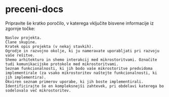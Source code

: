 # preceni-docs

Pripravite še kratko poročilo, v katerega vključite bisvene informacije iz zgornje točke:

    Naslov projekta.
    Člane skupine.
    Kratek opis projekta (v nekaj stavkih).
    Ogrodje in razvojno okolje, ki ju nameravate uporabljati pri razvoju vaše rešitve.
    Shemo arhitekturo in shemo interakcij med mikrostoritvami. Označite tudi komunikacijske protokole med mikrostoritvami.
    Seznam funkcionalnosti, ki jih bodo vaše mikrostoritve predvidoma implementirale (za vsako mikrostoritev naštejte funkcionalnosti, ki jih implementira). 
    Okviren seznam primerov uporabe, ki jih boste implementirali. Identificirajte še en kompleksnejši zahtevek, pri obdelavi katerega bo sodelovalo več mikrostoritev.
